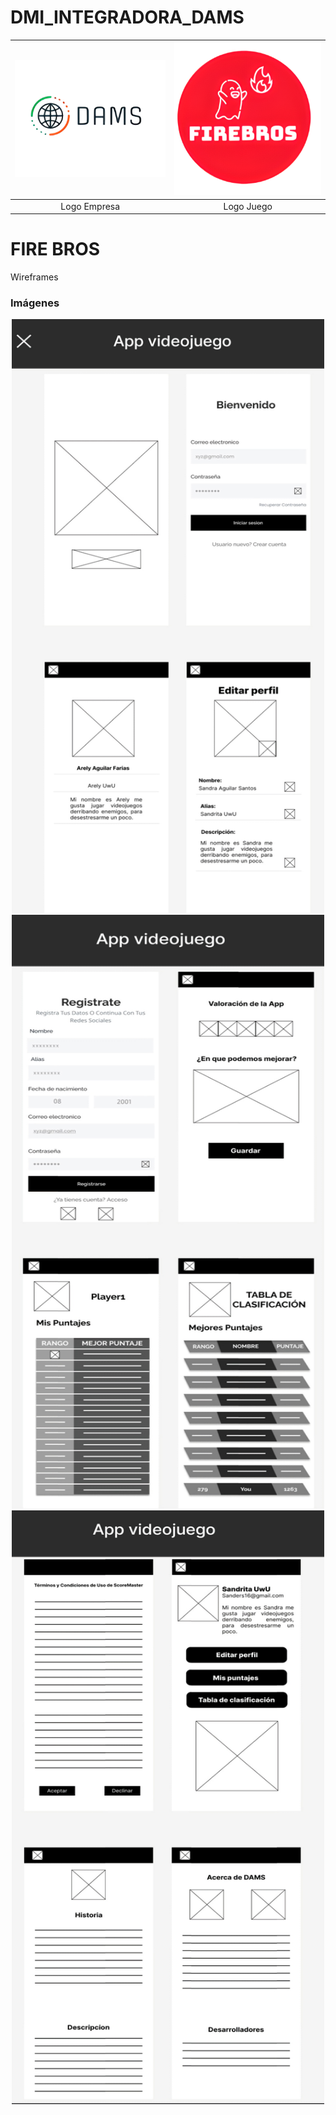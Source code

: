# DMI_INTEGRADORA_DAMS



|    ![Imagen 1](https://github.com/DanyWhizzBang/Utileria_MADS/blob/main/logoMADS.png?raw=true)    |    ![Imagen 2](https://github.com/DanyWhizzBang/Utileria_MADS/blob/main/logoFireBros.png?raw=true)    |
| :----------------------------------: | :----------------------------------: |
|           Logo Empresa         |           Logo Juego         |
  

<h1>FIRE BROS</h1>
<P>Wireframes</P>

### Imágenes

<div style="text-align: center">
    <img src="https://github.com/MauricioRL15/Imagenes/blob/12e7a9582a3d5b81264d4011458d133f4b56def9/DMI_Integradora_1.jpg?raw=true" alt="Imagen 1" width="500" height="950"/><br>
    <img src="https://github.com/MauricioRL15/Imagenes/blob/12e7a9582a3d5b81264d4011458d133f4b56def9/DMI_Integradora_2.jpg?raw=true" alt="Imagen 1" width="500" height="950"/><br>
    <img src="https://github.com/MauricioRL15/Imagenes/blob/12e7a9582a3d5b81264d4011458d133f4b56def9/DMI_Integradora_3.jpg?raw=true" alt="Imagen 1" width="500" height="950"/>
</div>

